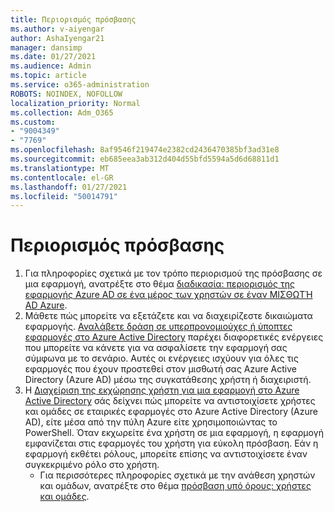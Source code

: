 ```yaml
---
title: Περιορισμός πρόσβασης
ms.author: v-aiyengar
author: AshaIyengar21
manager: dansimp
ms.date: 01/27/2021
ms.audience: Admin
ms.topic: article
ms.service: o365-administration
ROBOTS: NOINDEX, NOFOLLOW
localization_priority: Normal
ms.collection: Adm_O365
ms.custom:
- "9004349"
- "7769"
ms.openlocfilehash: 8af9546f219474e2382cd2436470385bf3ad31e8
ms.sourcegitcommit: eb685eea3ab312d404d55bfd5594a5d6d68811d1
ms.translationtype: MT
ms.contentlocale: el-GR
ms.lasthandoff: 01/27/2021
ms.locfileid: "50014791"
---
```

# <a name="restricting-access"></a>Περιορισμός πρόσβασης

1. Για πληροφορίες σχετικά με τον τρόπο περιορισμού της πρόσβασης σε μια εφαρμογή, ανατρέξτε στο θέμα [διαδικασία: περιορισμός της εφαρμογής Azure AD σε ένα μέρος των χρηστών σε έναν ΜΙΣΘΩΤΉ AD Azure](https://docs.microsoft.com/azure/active-directory/develop/howto-restrict-your-app-to-a-set-of-users).
1. Μάθετε πώς μπορείτε να εξετάζετε και να διαχειρίζεστε δικαιώματα εφαρμογής. [Αναλάβετε δράση σε υπερπρονομιούχες ή ύποπτες εφαρμογές στο Azure Active Directory](https://docs.microsoft.com/azure/active-directory/manage-apps/manage-application-permissions#control-access-to-an-application) παρέχει διαφορετικές ενέργειες που μπορείτε να κάνετε για να ασφαλίσετε την εφαρμογή σας σύμφωνα με το σενάριο. Αυτές οι ενέργειες ισχύουν για όλες τις εφαρμογές που έχουν προστεθεί στον μισθωτή σας Azure Active Directory (Azure AD) μέσω της συγκατάθεσης χρήστη ή διαχειριστή.
1. Η [Διαχείριση της εκχώρησης χρήστη για μια εφαρμογή στο Azure Active Directory](https://docs.microsoft.com/azure/active-directory/manage-apps/assign-user-or-group-access-portal#configure-an-application-to-require-user-assignment) σάς δείχνει πώς μπορείτε να αντιστοιχίσετε χρήστες και ομάδες σε εταιρικές εφαρμογές στο Azure Active Directory (Azure AD), είτε μέσα από την πύλη Azure είτε χρησιμοποιώντας το PowerShell. Όταν εκχωρείτε ένα χρήστη σε μια εφαρμογή, η εφαρμογή εμφανίζεται στις εφαρμογές του χρήστη για εύκολη πρόσβαση. Εάν η εφαρμογή εκθέτει ρόλους, μπορείτε επίσης να αντιστοιχίσετε έναν συγκεκριμένο ρόλο στο χρήστη.
    - Για περισσότερες πληροφορίες σχετικά με την ανάθεση χρηστών και ομάδων, ανατρέξτε στο θέμα [πρόσβαση υπό όρους: χρήστες και ομάδες](https://docs.microsoft.com/azure/active-directory/conditional-access/concept-conditional-access-users-groups).
